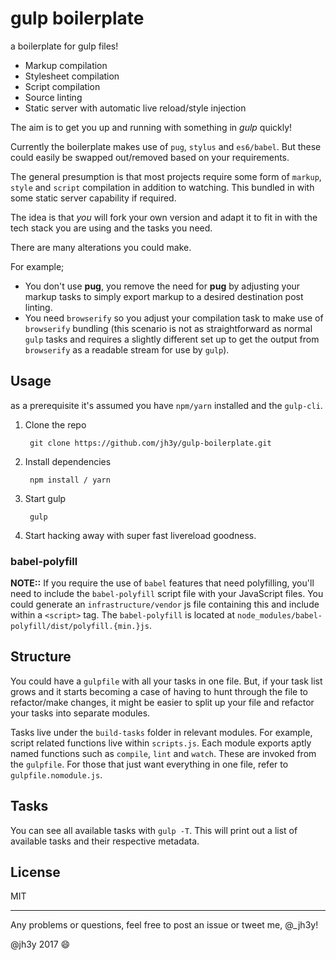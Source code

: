 # gulp boilerplate

a boilerplate for gulp files!

* Markup compilation
* Stylesheet compilation
* Script compilation
* Source linting
* Static server with automatic live reload/style injection

The aim is to get you up and running with something in _gulp_ quickly!

Currently the boilerplate makes use of `pug`, `stylus` and `es6/babel`. But these could easily be swapped out/removed based on your requirements.

The general presumption is that most projects require some form of `markup`, `style` and `script` compilation in addition to watching. This bundled in with some static server capability if required.

The idea is that _you_ will fork your own version and adapt it to fit in with the tech stack you are using and the tasks you need.

There are many alterations you could make.

For example;
* You don't use __pug__, you remove the need for __pug__ by adjusting your markup tasks to simply export markup to a desired destination post linting.
* You need `browserify` so you adjust your compilation task to make use of `browserify` bundling (this scenario is not as straightforward as normal `gulp` tasks and requires a slightly different set up to get the output from `browserify` as a readable stream for use by `gulp`).

## Usage
as a prerequisite it's assumed you have `npm/yarn` installed and the `gulp-cli`.

1. Clone the repo

        git clone https://github.com/jh3y/gulp-boilerplate.git

2. Install dependencies

        npm install / yarn

3. Start gulp

        gulp

4. Start hacking away with super fast livereload goodness.

### babel-polyfill
__NOTE::__ If you require the use of `babel` features that need polyfilling, you'll need to include the `babel-polyfill` script file with your JavaScript files. You could generate an `infrastructure/vendor` js file containing this and include within a `<script>` tag. The `babel-polyfill` is located at `node_modules/babel-polyfill/dist/polyfill.{min.}js`.


## Structure
You could have a `gulpfile` with all your tasks in one file. But, if your task list grows and it starts becoming a case of having to hunt through the file to refactor/make changes, it might be easier to split up your file and refactor your tasks into separate modules.

Tasks live under the `build-tasks` folder in relevant modules. For example, script related functions live within `scripts.js`. Each module exports aptly named functions such as `compile`, `lint` and `watch`. These are invoked from the `gulpfile`. For those that just want everything in one file, refer to `gulpfile.nomodule.js`.

## Tasks
You can see all available tasks with `gulp -T`. This will print out a list of available tasks and their respective metadata.

## License
MIT

---

Any problems or questions, feel free to post an issue or tweet me, @_jh3y!

@jh3y 2017 :smile:
